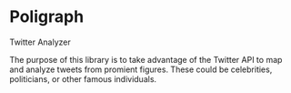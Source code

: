 # Poligraph
Twitter Analyzer

The purpose of this library is to take advantage of the Twitter API to map and analyze tweets from promient figures. These could be celebrities, politicians, or other famous individuals.
